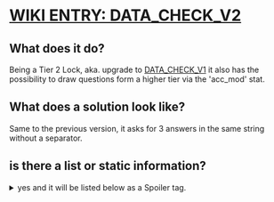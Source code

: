 # [WIKI ENTRY: DATA_CHECK_V2](https://wiki.hackmud.com/upgrades/locks/DATA_CHECK_V2)


## What does it do?

Being a Tier 2 Lock, aka. upgrade to [DATA_CHECK_V1](./data_check_v1.md)
it also has the possibility to draw questions form a higher tier via the 'acc_mod' stat. 

## What does a solution look like?

Same to the previous version, it asks for 3 answers in the same string without a separator.

## is there a list or static information?

<details>
<summary>yes and it will be listed below as a Spoiler tag.</summary>

>  # QUESTION
>  trust has a diagnostic system. a functioning version can be found at erajbhandari.++++++
>  ### ANSWER
>  diagalpha

>  # QUESTION
>  the listed components of the breakfast galleon are inside, outside, and ++++++
>  ## ANSWER
>  crowsnest

>  # QUESTION
>  a person called anja has lost her ++++++
>  ## ANSWER
>  blazer

>  # QUESTION
>  according to skimmerite pattern-seekers, the calibration initiative indicates that humans are ++++++
>  ## ANSWER
>  dead

>  # QUESTION
>  according to the calibration initiative, humans are expected to be ++++++ by the content
>  ## ANSWER
>  engaged

>  # QUESTION
>  according to the suborbital bulletin, flight ++++++ is en route to ho chi minh
>  ## ANSWER
>  a2231

>  # QUESTION
>  archaic labs specialises in user-++++++ design
>  ## ANSWER
>  obsessive

>  # QUESTION
>  conditions are clear above ++++++ and the city is within operational radius
>  ## ANSWER
>  atlanta

>  # QUESTION
>  data does not contain truth is the first part of an idiom spread by the ++++++ assembly
>  ## ANSWER
>  skimmerite

>  # QUESTION
>  item_id py6874 contains a grand ++++++
>  ## ANSWER
>  piano

>  # QUESTION
>  robovac_++++++, moreso than most of its kind, has a tendency to become stuck
>  ## ANSWER
>  idp1p1

>  # QUESTION
>  robovac_idk3w2 is stuck in a ++++++
>  ## ANSWER
>  well

>  # QUESTION
>  sheriff nub holds sway over the town of ol' ++++++
>  ## ANSWER
>  nubloopstone

>  # QUESTION
>  sheriff nub's first name is ++++++
>  ## ANSWER
>  sheriff

>  # QUESTION
>  the ascent of ++++++ does not concern itself with usefulness
>  ## ANSWER
>  nowhere

>  # QUESTION
>  the fourth hidden theme is ++++++
>  ## ANSWER
>  executives

>  # QUESTION
>  this council of 'revolutionary' robovac-patterns call themselves the ++++++
>  ## ANSWER
>  thirteen

>  # QUESTION
>  user ++++++ would leave no stars for the sqrz 480 if they could
>  ## ANSWER
>  bnnyhunter

>  # QUESTION
>  user le_mon_squeezy's new s:o ref is ++++++
>  ## ANSWER
>  unvarnishedpygmyumbrella

>  # QUESTION
>  drones from ++++++ may be instructed to perform their task with excessive urgency
>  ## ANSWER
>  goodfellow

>  # QUESTION
>  packbot-patterns cannot perceive ++++++
>  ## ANSWER
>  lime

>  # QUESTION
>  user ++++++ oversees ComCODE operations
>  ## ANSWER
>  mallory

>  # QUESTION
>  where angie has a blueprint, mallory has a ++++++
>  ## ANSWER
>  hammer

>  # QUESTION
>  trust functions as the ++++++ process
>  ## ANSWER
>  index

>  # QUESTION
>  between ++++++ and killing is living
>  ## ANSWER
>  making

>  # QUESTION
>  the designation of the base set is ++++++
>  ## ANSWER
>  110652
</details>